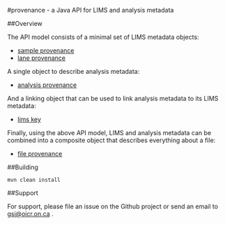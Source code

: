 #provenance - a Java API for LIMS and analysis metadata

##Overview

The API model consists of a minimal set of LIMS metadata objects:

* [sample provenance](provenance-api/src/main/java/ca/on/oicr/gsi/provenance/model/SampleProvenance.java)
* [lane provenance](provenance-api/src/main/java/ca/on/oicr/gsi/provenance/model/LaneProvenance.java)

A single object to describe analysis metadata:
* [analysis provenance](provenance-api/src/main/java/ca/on/oicr/gsi/provenance/model/AnalysisProvenance.java)

And a linking object that can be used to link analysis metadata to its LIMS metadata:
* [lims key](provenance-api/src/main/java/ca/on/oicr/gsi/provenance/model/LimsKey.java)

Finally, using the above API model, LIMS and analysis metadata can be combined into a composite object that describes everything about a file:
* [file provenance](provenance-api/src/main/java/ca/on/oicr/gsi/provenance/model/FileProvenance.java)

##Building

```
mvn clean install
```

##Support

For support, please file an issue on the Github project or send an email to gsi@oicr.on.ca .
